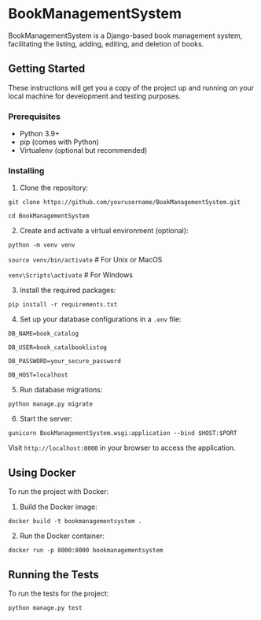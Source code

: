 # BookManagementSystem

BookManagementSystem is a Django-based book management system, facilitating the listing, adding, editing, and deletion of books.

## Getting Started

These instructions will get you a copy of the project up and running on your local machine for development and testing purposes.

### Prerequisites

- Python 3.9+
- pip (comes with Python)
- Virtualenv (optional but recommended)

### Installing

1. Clone the repository:

`git clone https://github.com/yourusername/BookManagementSystem.git`

`cd BookManagementSystem`


2. Create and activate a virtual environment (optional):

`python -m venv venv`

`source venv/bin/activate` # For Unix or MacOS

`venv\Scripts\activate` # For Windows


3. Install the required packages:


`pip install -r requirements.txt`


4. Set up your database configurations in a `.env` file:


`DB_NAME=book_catalog`

`DB_USER=book_catalbooklistog`

`DB_PASSWORD=your_secure_password`

`DB_HOST=localhost`


5. Run database migrations:


`python manage.py migrate`


6. Start the server:

`gunicorn BookManagementSystem.wsgi:application --bind $HOST:$PORT`



Visit `http://localhost:8000` in your browser to access the application.

## Using Docker

To run the project with Docker:

1. Build the Docker image:


`docker build -t bookmanagementsystem .`


2. Run the Docker container:


`docker run -p 8000:8000 bookmanagementsystem`


## Running the Tests


To run the tests for the project:

`python manage.py test`


